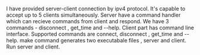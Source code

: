 I have provided server-client connection by ipv4 protocol. It's capable to accept up to 5 clients simultaneously. Server have a command handler which can recieve commands from client and respond. We have 3 commands - disconnect , get_time and --help. Client part has command line interface. Supported commands are connect, disconnect , get_time and --help. 
make command generates two executabale files , server and client. Run server and client. 
